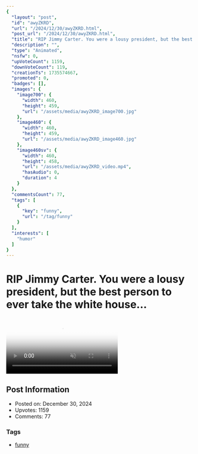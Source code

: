 ```yaml
---
{
  "layout": "post",
  "id": "awyZKRD",
  "url": "/2024/12/30/awyZKRD.html",
  "post_url": "/2024/12/30/awyZKRD.html",
  "title": "RIP Jimmy Carter. You were a lousy president, but the best person to ever take the white house...",
  "description": "",
  "type": "Animated",
  "nsfw": 0,
  "upVoteCount": 1159,
  "downVoteCount": 119,
  "creationTs": 1735574667,
  "promoted": 0,
  "badges": [],
  "images": {
    "image700": {
      "width": 460,
      "height": 459,
      "url": "/assets/media/awyZKRD_image700.jpg"
    },
    "image460": {
      "width": 460,
      "height": 459,
      "url": "/assets/media/awyZKRD_image460.jpg"
    },
    "image460sv": {
      "width": 460,
      "height": 458,
      "url": "/assets/media/awyZKRD_video.mp4",
      "hasAudio": 0,
      "duration": 4
    }
  },
  "commentsCount": 77,
  "tags": [
    {
      "key": "funny",
      "url": "/tag/funny"
    }
  ],
  "interests": [
    "humor"
  ]
}
---
```


# RIP Jimmy Carter. You were a lousy president, but the best person to ever take the white house...

<video controls playsinline loop muted poster="/assets/media/awyZKRD_image460.jpg">
  <source src="/assets/media/awyZKRD_video.mp4" type="video/mp4">
  Your browser does not support the video tag.
</video>

## Post Information

- Posted on: December 30, 2024
- Upvotes: 1159
- Comments: 77

### Tags

- [funny](/tag/funny)
